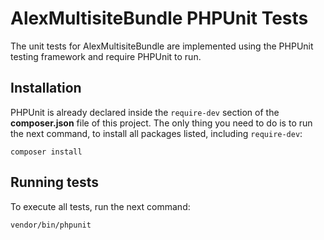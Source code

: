 AlexMultisiteBundle PHPUnit Tests
=================================
The unit tests for AlexMultisiteBundle are implemented using the PHPUnit testing framework and require PHPUnit to run.

Installation
------------
PHPUnit is already declared inside the `require-dev` section of the **composer.json** file of this project.
The only thing you need to do is to run the next command, to install all packages listed, including `require-dev`:

	composer install
	
Running tests
-------------
To execute all tests, run the next command:

	vendor/bin/phpunit